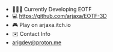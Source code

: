 - 👩🏻‍💻 Currently Developing EOTF
- 💻 https://github.com/arjaxa/EOTF-3D
- 🎮 Play on arjaxa.itch.io 
- ✉️ Contact Info
- arigdev@proton.me 
